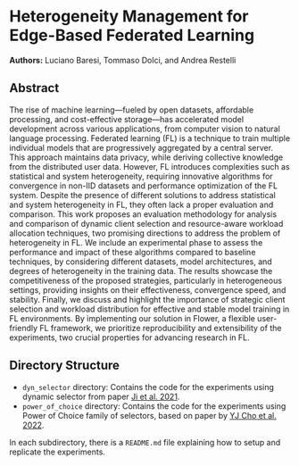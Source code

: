 # Heterogeneity Management for Edge-Based Federated Learning

**Authors:** Luciano Baresi, Tommaso Dolci, and Andrea Restelli

## Abstract
The rise of machine learning—fueled by open datasets, affordable processing, and cost-effective storage—has accelerated model development across various applications, from computer vision to natural language processing. Federated learning (FL) is a technique to train multiple individual models that are progressively aggregated by a central server. This approach maintains data privacy, while deriving collective knowledge from the distributed user data. However, FL introduces complexities such as statistical and system heterogeneity, requiring innovative algorithms for convergence in non-IID datasets and performance optimization of the FL system. Despite the presence of different solutions to address statistical and system heterogeneity in FL, they often lack a proper evaluation and comparison. This work proposes an evaluation methodology for analysis and comparison of dynamic client selection and resource-aware workload allocation techniques, two promising directions to address the problem of heterogeneity in FL. We include an experimental phase to assess the performance and impact of these algorithms compared to baseline techniques, by considering different datasets, model architectures, and degrees of heterogeneity in the training data. The results showcase the competitiveness of the proposed strategies, particularly in heterogeneous settings, providing insights on their effectiveness, convergence speed, and stability. Finally, we discuss and highlight the importance of strategic client selection and workload distribution for effective and stable model training in FL environments. By implementing our solution in Flower, a flexible user-friendly FL framework, we prioritize reproducibility and extensibility of the experiments, two crucial properties for advancing research in FL.

## Directory Structure
- `dyn_selector` directory: Contains the code for the experiments using dynamic selector from paper [Ji et al. 2021](https://arxiv.org/abs/2003.09603).
- `power_of_choice` directory: Contains the code for the experiments using Power of Choice family of selectors, based on paper by [YJ Cho et al. 2022](https://proceedings.mlr.press/v151/jee-cho22a.html).

In each subdirectory, there is a `README.md` file explaining how to setup and replicate the experiments.

